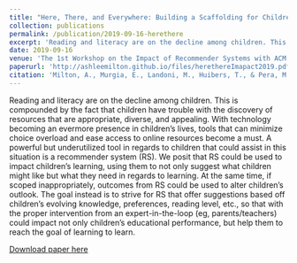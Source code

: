 ```yaml
---
title: "Here, There, and Everywhere: Building a Scaffolding for Children’s Learning Through Recommendations"
collection: publications
permalink: /publication/2019-09-16-herethere
excerpt: 'Reading and literacy are on the decline among children. This is compounded by the fact that children have trouble with the discovery of resources that are appropriate, diverse, and appealing. With technology becoming an evermore presence in children’s lives, tools that can minimize choice overload and ease access to online resources become a must. A powerful but underutilized tool in regards to children that could assist in this situation is a recommender system (RS). We posit that RS could be used to impact children’s learning, using them to not only suggest what children might like but what they need in regards to learning. At the same time, if scoped inappropriately, outcomes from RS could be used to alter children’s outlook. The goal instead is to strive for RS that offer suggestions based off children’s evolving knowledge, preferences, reading level, etc., so that with the proper intervention from an expert-in-the-loop (eg, parents/teachers) could impact not only children’s educational performance, but help them to reach the goal of learning to learn.'
date: 2019-09-16
venue: 'The 1st Workshop on the Impact of Recommender Systems with ACM RecSys 2019'
paperurl: 'http://ashleemilton.github.io/files/herethereImapact2019.pdf'
citation: 'Milton, A., Murgia, E., Landoni, M., Huibers, T., & Pera, M. S. (2019). &quot;"Here, There, and Everywhere: Building a Scaffolding for Children’s Learning Through Recommendations&quot; <i>Proceddings of the 1st Workshop on the Impact of Recommender Systems with ACM RecSys 2019</i>.'
---
```

Reading and literacy are on the decline among children. This is compounded by the fact that children have trouble with the discovery of resources that are appropriate, diverse, and appealing. With technology becoming an evermore presence in children’s lives, tools that can minimize choice overload and ease access to online resources become a must. A powerful but underutilized tool in regards to children that could assist in this situation is a recommender system (RS). We posit that RS could be used to impact children’s learning, using them to not only suggest what children might like but what they need in regards to learning. At the same time, if scoped inappropriately, outcomes from RS could be used to alter children’s outlook. The goal instead is to strive for RS that offer suggestions based off children’s evolving knowledge, preferences, reading level, etc., so that with the proper intervention from an expert-in-the-loop (eg, parents/teachers) could impact not only children’s educational performance, but help them to reach the goal of learning to learn.

[Download paper here](http://ashleemilton.github.io/files/herethereImapact2019.pdf)